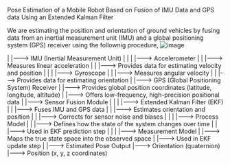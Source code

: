 Pose Estimation of a Mobile Robot Based on Fusion of IMU Data and GPS data Using an Extended Kalman Filter

We are estimating the position and orientation of ground vehicles by fusing data from an inertial measurement unit (IMU) and a global positioning system (GPS) receiver using the follownig procedure,
![image](https://github.com/Hazikafarooq/Mobile_Robotics_Project_2023/assets/84680497/5faf82df-6cbb-467f-8528-704e7415fccc)

|
|---> IMU (Inertial Measurement Unit)
|        |
|        |---> Accelerometer
|        |        |---> Measures linear acceleration
|        |        |---> Provides data for estimating velocity and position
|        |
|        |---> Gyroscope
|        |        |---> Measures angular velocity
|        |        |---> Provides data for estimating orientation
|
|---> GPS (Global Positioning System) Receiver
|        |---> Provides global position coordinates (latitude, longitude, altitude)
|        |---> Offers low-frequency, high-precision positional data
|
|---> Sensor Fusion Module
|        |
|        |---> Extended Kalman Filter (EKF)
|        |        |---> Fuses IMU and GPS data
|        |        |---> Estimates orientation and position
|        |        |---> Corrects for sensor noise and biases
|        |
|        |---> Process Model
|        |        |---> Defines how the state of the system changes over time
|        |        |---> Used in EKF prediction step
|        |
|        |---> Measurement Model
|                 |---> Maps the true state space into the observed space
|                 |---> Used in EKF update step
|
|---> Estimated Pose Output
         |---> Orientation (quaternion)
         |---> Position (x, y, z coordinates)
